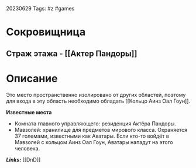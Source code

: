 20230629
Tags: #z #games 
# Сокровищница 

## Страж этажа - [[Актер Пандоры]]

# Описание

Это место пространственно изолировано от других областей, поэтому для входа в эту область необходимо обладать [[Кольцо Аинз Оал Гоун]].

**Известные места**

- Комната главного управляющего: резиденция Актёра Пандоры.
- Мавзолей: хранилище для предметов мирового класса. Охраняется 37 големами, известными как Аватары. Если кто-то войдёт в Мавзолей с кольцом Аинз Оал Гоун, Аватары нападут на этого человека.

***Links:*** [[DnD]] 

